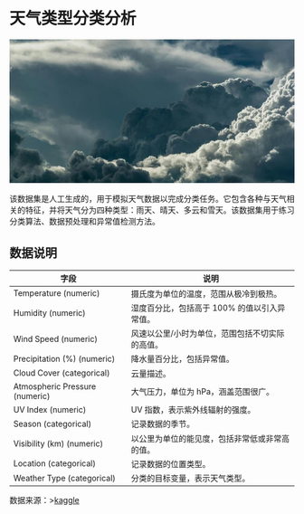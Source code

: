 # 天气类型分类分析

![Weather](https://github.com/SolitaryEgo/Analysis-of-Weather-Type-Classification/blob/main/dataset-cover%20(1).jpg)

该数据集是人工生成的，用于模拟天气数据以完成分类任务。它包含各种与天气相关的特征，并将天气分为四种类型：雨天、晴天、多云和雪天。该数据集用于练习分类算法、数据预处理和异常值检测方法。

## 数据说明


字段 | 说明 |
|----|---- |
Temperature (numeric) | 摄氏度为单位的温度，范围从极冷到极热。 |
Humidity (numeric) | 湿度百分比，包括高于 100% 的值以引入异常值。 |
Wind Speed (numeric) | 风速以公里/小时为单位，范围包括不切实际的高值。 |
Precipitation (%) (numeric) | 降水量百分比，包括异常值。 |
Cloud Cover (categorical) | 云量描述。 |
Atmospheric Pressure (numeric) | 大气压力，单位为 hPa，涵盖范围很广。 |
UV Index (numeric) | UV 指数，表示紫外线辐射的强度。 |
Season (categorical) | 记录数据的季节。 |
Visibility (km) (numeric) | 以公里为单位的能见度，包括非常低或非常高的值。 |
Location (categorical) | 记录数据的位置类型。 |
Weather Type (categorical) | 分类的目标变量，表示天气类型。 |


数据来源：>[kaggle](https://www.kaggle.com/datasets/nikhil7280/weather-type-classification/data)
